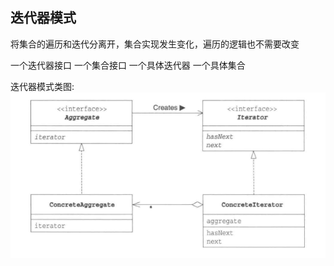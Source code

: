 ## 迭代器模式

将集合的遍历和迭代分离开，集合实现发生变化，遍历的逻辑也不需要改变

一个迭代器接口
一个集合接口
一个具体迭代器
一个具体集合

迭代器模式类图:
![deploy](asset/iterator.png)
